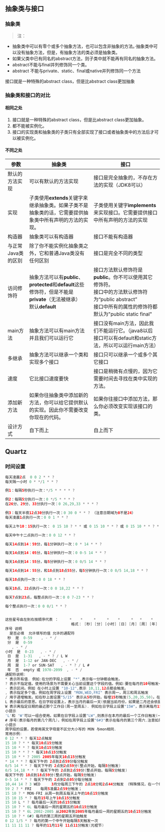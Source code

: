 







## 抽象类与接口

### 抽象类



> 注：

- 抽象类中可以有零个或多个抽象方法，也可以包含非抽象的方法。·抽象类中可以没有抽象方法，但是，有抽象方法的类必须是抽象类。
- 如果父类中已有同名的abstract方法，则子类中就不能再有同名的抽象方法。
- abstract不能与final并列修饰同一个类。
- abstract 不能与private、static、final或native并列修饰同一个方法



接口就是一种特殊的abstract class，但是比abstract class更加抽象



### 抽象类和接口的对比

#### 相同之处

1. 接口就是一种特殊的abstract class，但是比abstract class更加抽象。
2. 都不能被实例化。
3. 接口的实现类和抽象类的子类只有全部实现了接口或者抽象类中的方法后才可以被实例化。

#### 不同之处



| **参数**           | **抽象类**                                                   | **接口**                                                     |
| ------------------ | ------------------------------------------------------------ | ------------------------------------------------------------ |
| 默认的方法实现     | 可以有默认的方法实现                                         | 接口是完全抽象的，不存在方法的实现（JDK8可以）               |
| 实现               | 子类使用**extends**关键字来继承抽象类。如果子类不是抽象类的话，它需要提供抽象类中所有声明的方法的实现。 | 子类使用关键字**implements**来实现接口。它需要提供接口中所有声明的方法的实现 |
| 构造器             | 抽象类可以有构造器                                           | 接口不能有构造器                                             |
| 与正常Java类的区别 | 除了你不能实例化抽象类之外，它和普通Java类没有任何区别       | 接口是完全不同的类型                                         |
| 访问修饰符         | 抽象方法可以有**public**、**protected**和**default**这些修饰符，但是不能是**private**（无法被继承）<br />默认**default** | 接口方法默认修饰符是**public**。你不可以使用其它修饰符。<br />接口中的方法默认修饰符为“public abstract”<br />接口中所有的属性的修饰符都默认为"public static final" |
| main方法           | 抽象方法可以有main方法并且我们可以运行它                     | 接口没有main方法，因此我们不能运行它。（java8以后接口可以有default和static方法，所以可以运行main方法） |
| 多继承             | 抽象方法可以继承一个类和实现多个接口                         | 接口只可以继承一个或多个其它接口                             |
| 速度               | 它比接口速度要快                                             | 接口是稍微有点慢的，因为它需要时间去寻找在类中实现的方法。   |
| 添加新方法         | 如果你往抽象类中添加新的方法，你可以给它提供默认的实现。因此你不需要改变你现在的代码。 | 如果你往接口中添加方法，那么你必须改变实现该接口的类。       |
| 设计方式           | 自下而上                                                     | 自上而下                                                     |



## Quartz



### 时间设置

```java
每天凌晨2点  0 0 2 * * ?
每天隔一小时 0 * */1 * * ?

例1：每隔5秒执行一次：*/5 * * * * ?

例2：每隔5分执行一次：0 */5 * * * ?
在26分、29分、33分执行一次：0 26,29,33 * * * ?

例3：每天半夜12点30分执行一次：0 30 0 * * ? （注意日期域为0不是24）
每天凌晨1点执行一次：0 0 1 * * ?

每天上午10：15执行一次： 0 15 10 ? * * 或 0 15 10 * * ? 或 0 15 10 * * ? *

每天中午十二点执行一次：0 0 12 * * ?

每天14点到14：59分，每1分钟执行一次：0 * 14 * * ?

每天14点到14：05分，每1分钟执行一次：0 0-5 14 * * ?

每天14点到14：55分，每5分钟执行一次：0 0/5 14 * * ?

每天14点到14：55分，和18点到18点55分，每5分钟执行一次：0 0/5 14,18 * * ?

每天18点执行一次：0 0 18 * * ?

每天18点、22点执行一次：0 0 18,22 * * ?

每天7点到23点，每整点执行一次：0 0 7-23 * * ?

每个整点执行一次：0 0 0/1 * * ?

 
这些星号由左到右按顺序代表 ：     *    *     *     *    *     *   *    * 
                              格式： [秒] [分] [小时] [日] [月] [周] [年] 
序号 说明 
  是否必填  允许填写的值 允许的通配符 
 秒  是  0-59    , - * / 
 分  是  0-59 
   , - * / 
小时  是  0-23   , - * / 
 日  是  1-31   , - * ? / L W 
 月  是  1-12 or JAN-DEC   , - * / 
 周  是  1-7 or SUN-SAT   , - * ? / L # 
 年  否  empty 或 1970-2099  , - * / 
通配符说明: 
* 表示所有值. 例如:在分的字段上设置 "*",表示每一分钟都会触发。 
? 表示不指定值。使用的场景为不需要关心当前设置这个字段的值。例如:要在每月的10号触发一个操作，但不关心是周几，所以需要周位置的那个字段设置为"?" 具体设置为 0 0 0 10 * ? 
- 表示区间。例如 在小时上设置 "10-12",表示 10,11,12点都会触发。 
, 表示指定多个值，例如在周字段上设置 "MON,WED,FRI" 表示周一，周三和周五触发 
/ 用于递增触发。如在秒上面设置"5/15" 表示从5秒开始，每增15秒触发(5,20,35,50)。在月字段上设置'1/3'所示每月1号开始，每隔三天触发一次。 
L 表示最后的意思。在日字段设置上，表示当月的最后一天(依据当前月份，如果是二月还会依据是否是润年[leap]), 在周字段上表示星期六，相当于"7"或"SAT"。如果在"L"前加上数字，则表示该数据的最后一个。例如在周字段上设置"6L"这样的格式,则表示“本月最后一个星期五" 
W 表示离指定日期的最近那个工作日(周一至周五). 例如在日字段上设置"15W"，表示离每月15号最近的那个工作日触发。如果15号正好是周六，则找最近的周五(14号)触发, 如果15号是周未，则找最近的下周一(16号)触发.如果15号正好在工作日(周一至周五)，则就在该天触发。如果指定格式为 "1W",它则表示每月1号往后最近的工作日触发。如果1号正是周六，则将在3号下周一触发。(注，"W"前只能设置具体的数字,不允许区间"-"). 
小提示 
'L'和 'W'可以一组合使用。如果在日字段上设置"LW",则表示在本月的最后一个工作日触发(一般指发工资 ) 
# 序号(表示每月的第几个周几)，例如在周字段上设置"6#3"表示在每月的第三个周六.注意如果指定"#5",正好第五周没有周六，则不会触发该配置(用在母亲节和父亲节再合适不过了) 
小提示 
周字段的设置，若使用英文字母是不区分大小写的 MON 与mon相同. 
常用示例: 
0 12 * * ? 每天12点触发 
15 10 ? * * 每天10点15分触发 
15 10 * * ? 每天10点15分触发 
15 10 * * ? * 每天10点15分触发 
15 10 * * ? 2005 2005年每天10点15分触发 
* 14 * * ? 每天下午的 2点到2点59分每分触发 
0/5 14 * * ? 每天下午的 2点到2点59分(整点开始，每隔5分触发) 
0/5 14,18 * * ? 每天下午的 2点到2点59分(整点开始，每隔5分触发) 
每天下午的 18点到18点59分(整点开始，每隔5分触发) 
0-5 14 * * ? 每天下午的 2点到2点05分每分触发 
10,44 14 ? 3 WED     3月分每周三下午的 2点10分和2点44分触发 （特殊情况，在一个时间设置里，执行两次或 两次以上的情况） 
59 2 ? * FRI    每周5凌晨2点59分触发； 
15 10 ? * MON-FRI 从周一到周五每天上午的10点15分触发 
15 10 15 * ? 每月15号上午10点15分触发 
15 10 L * ? 每月最后一天的10点15分触发 
15 10 ? * 6L 每月最后一周的星期五的10点15分触发 
15 10 ? * 6L 2002-2005 从2002年到2005年每月最后一周的星期五的10点15分触发 
15 10 ? * 6#3 每月的第三周的星期五开始触发 
0 12 1/5 * ? 每月的第一个中午开始每隔5天触发一次 
11 11 11 11 ? 每年的11月11号 11点11分触发(光棍节)
```









































































